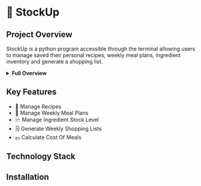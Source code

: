 # 🍲 StockUp

## Project Overview
StockUp is a python program accessible through the terminal allowing users to manage saved their personal recipes, weekly meal plans, ingredient inventory and generate a shopping list.
<details>
<summary><b>Full Overview</b></summary>
StockUp provides an efficient and easy way for users to minimize waste when cooking meals and buying ingredients for said meals. The program has multiple features: 
<br></br>
<ol>
<li>
StockUp can convert the text content of both the meal-plan.txt file and recipes.txt file into dictionaries, as long as the text files follow a set of rules listed in the How to Use section below.
</li>
<li>
StockUp can add these dictionaries to a relational database.
</li>
<li>
Users can alter the data of this relational database as well as the recipes text file within the program, (meal plan text file has to be changed within the file itself).
</li>
<li>
Users can generate shopping lists for each week.
</li>
<li>
Users can add the PPU(Price per unit) of ingredients allowing for the price of each recipe/week to be calculated.
</li>
<li>
Users can have an infinite number of recipes/weeks.
</li>
</ol>
<br>
These features have been coded through a series of complex data structures and data manipulation using python and the extended module 'sqlite3'(a python module which allows for clear SQL queries to be executed within python). The algorithms.py file handles text file manipluation and inspection, whilst the database.py file handles database creation and manipulation through the use of the sqlite3 module. For a deeper explanation of the various functions within the python files, comments have been provided alongside the code.
</details>

## Key Features
- 🍲 Manage Recipes
- 📆 Manage Weekly Meal Plans
- 🗠 Manage Ingredient Stock Level
- 🗒️ Generate Weekly Shopping Lists
- 💷 Calculate Cost Of Meals

## Technology Stack


## Installation

